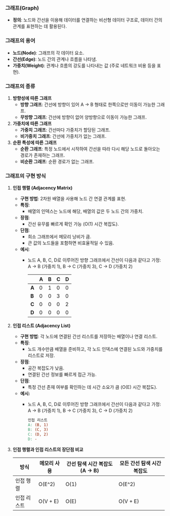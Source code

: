 ### 그래프(Graph)

- **정의**: 노드와 간선을 이용해 데이터를 연결하는 비선형 데이터 구조로, 데이터 간의 관계를 표현하는 데 활용된다.

### 그래프의 용어

- **노드(Node)**: 그래프의 각 데이터 요소.
- **간선(Edge)**: 노드 간의 관계나 흐름을 나타냄.
- **가중치(Weight)**: 관계나 흐름의 강도를 나타내는 값 (주로 네트워크 비용 등을 표현).

### 그래프의 종류

1. **방향성에 따른 그래프**
    - **방향 그래프**: 간선에 방향이 있어 A → B 형태로 한쪽으로만 이동이 가능한 그래프.
    - **무방향 그래프**: 간선에 방향이 없어 양방향으로 이동이 가능한 그래프.
2. **가중치에 따른 그래프**
    - **가중치 그래프**: 간선마다 가중치가 할당된 그래프.
    - **비가중치 그래프**: 간선에 가중치가 없는 그래프.
3. **순환 특성에 따른 그래프**
    - **순환 그래프**: 특정 노드에서 시작하여 간선을 따라 다시 해당 노드로 돌아오는 경로가 존재하는 그래프.
    - **비순환 그래프**: 순환 경로가 없는 그래프.

### 그래프의 구현 방식

1. **인접 행렬 (Adjacency Matrix)**
    - **구현 방법**: 2차원 배열을 사용해 노드 간 연결 관계를 표현.
    - **특징**:
        - 배열의 인덱스는 노드에 해당, 배열의 값은 두 노드 간의 가중치.
    - **장점**:
        - 간선 유무를 빠르게 확인 가능 (O(1) 시간 복잡도).
    - **단점**:
        - 희소 그래프에서 메모리 낭비가 큼.
        - 큰 값의 노드들을 포함하면 비효율적일 수 있음.
    - **예시**:
        - 노드 A, B, C, D로 이루어진 방향 그래프에서 간선이 다음과 같다고 가정: A → B (가중치 1), B → C (가중치 3), C → D (가중치 2)
            
            
            |  | A | B | C | D |
            | --- | --- | --- | --- | --- |
            | **A** | 0 | 1 | 0 | 0 |
            | **B** | 0 | 0 | 3 | 0 |
            | **C** | 0 | 0 | 0 | 2 |
            | **D** | 0 | 0 | 0 | 0 |
2. **인접 리스트 (Adjacency List)**
    - **구현 방법**: 각 노드에 연결된 간선 리스트를 저장하는 배열이나 연결 리스트.
    - **특징**:
        - 노드 개수만큼 배열을 준비하고, 각 노드 인덱스에 연결된 노드와 가중치를 리스트로 저장.
    - **장점**:
        - 공간 복잡도가 낮음.
        - 연결된 간선 정보를 빠르게 접근 가능.
    - **단점**:
        - 특정 간선 존재 여부를 확인하는 데 시간 소요가 큼 (O(E) 시간 복잡도).
    - **예시:**
        - 노드 A, B, C, D로 이루어진 방향 그래프에서 간선이 다음과 같다고 가정: A → B (가중치 1), B → C (가중치 3), C → D (가중치 2)
            
            ```makefile
            인접 리스트
            A: (B, 1)
            B: (C, 3)
            C: (D, 2)
            D: -
            ```
            
3. **인접 행렬과 인접 리스트의 장단점 비교**
    
    
    | 방식 | 메모리 사용 | 간선 탐색 시간 복잡도 (A → B) | 모든 간선 탐색 시간 복잡도 |
    | --- | --- | --- | --- |
    | 인접 행렬 | O(E^2) | O(1) | O(E^2) |
    | 인접 리스트 | O(V + E) | O(E) | O(V + E) |
